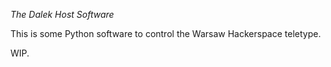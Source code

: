 *The Dalek Host Software*

This is some Python software to control the Warsaw Hackerspace teletype. 

WIP.
